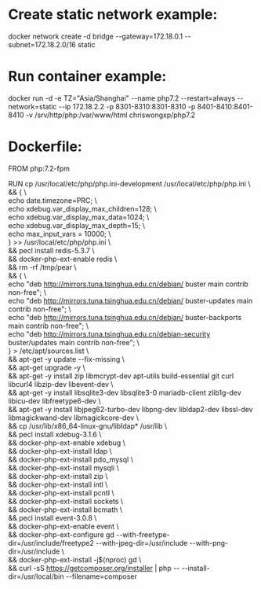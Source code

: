 # Create static network example:
docker network create -d bridge --gateway=172.18.0.1 --subnet=172.18.2.0/16 static

# Run container example:
docker run -d -e TZ="Asia/Shanghai" --name php7.2 --restart=always --network=static --ip 172.18.2.2 -p 8301-8310:8301-8310 -p 8401-8410:8401-8410 -v /srv/http/php:/var/www/html chriswongxp/php7.2

# Dockerfile:
FROM php:7.2-fpm

RUN cp /usr/local/etc/php/php.ini-development /usr/local/etc/php/php.ini \\<br>
&& { \\<br>
echo date.timezone=PRC; \\<br>
echo xdebug.var_display_max_children=128; \\<br>
echo xdebug.var_display_max_data=1024; \\<br>
echo xdebug.var_display_max_depth=15; \\<br>
echo max_input_vars = 10000; \\<br>
} >> /usr/local/etc/php/php.ini \\<br>
&& pecl install redis-5.3.7 \\<br>
&& docker-php-ext-enable redis \\<br>
&& rm -rf /tmp/pear \\<br>
&& { \\<br>
echo "deb http://mirrors.tuna.tsinghua.edu.cn/debian/ buster main contrib non-free"; \\<br>
echo "deb http://mirrors.tuna.tsinghua.edu.cn/debian/ buster-updates main contrib non-free"; \\<br>
echo "deb http://mirrors.tuna.tsinghua.edu.cn/debian/ buster-backports main contrib non-free"; \\<br>
echo "deb http://mirrors.tuna.tsinghua.edu.cn/debian-security buster/updates main contrib non-free"; \\<br>
} > /etc/apt/sources.list \\<br>
&& apt-get -y update --fix-missing \\<br>
&& apt-get upgrade -y \\<br>
&& apt-get -y install zip libmcrypt-dev apt-utils build-essential git curl libcurl4 libzip-dev libevent-dev \\<br>
&& apt-get -y install libsqlite3-dev libsqlite3-0 mariadb-client zlib1g-dev libicu-dev libfreetype6-dev \\<br>
&& apt-get -y install libjpeg62-turbo-dev libpng-dev libldap2-dev libssl-dev libmagickwand-dev libmagickcore-dev \\<br>
&& cp /usr/lib/x86_64-linux-gnu/libldap* /usr/lib \\<br>
&& pecl install xdebug-3.1.6 \\<br>
&& docker-php-ext-enable xdebug \\<br>
&& docker-php-ext-install ldap \\<br>
&& docker-php-ext-install pdo_mysql \\<br>
&& docker-php-ext-install mysqli \\<br>
&& docker-php-ext-install zip \\<br>
&& docker-php-ext-install intl \\<br>
&& docker-php-ext-install pcntl \\<br>
&& docker-php-ext-install sockets \\<br>
&& docker-php-ext-install bcmath \\<br>
&& pecl install event-3.0.8 \\<br>
&& docker-php-ext-enable event  \\<br>
&& docker-php-ext-configure gd --with-freetype-dir=/usr/include/freetype2 --with-jpeg-dir=/usr/include --with-png-dir=/usr/include \\<br>
&& docker-php-ext-install -j$(nproc) gd \\<br>
&& curl -sS https://getcomposer.org/installer | php -- --install-dir=/usr/local/bin --filename=composer
